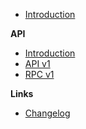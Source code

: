 -   [Introduction](/)

**API**

-   [Introduction](/api.md)
-   [API v1](/api/v1.md)
-   [RPC v1](/rpc/v1.md)

**Links**

-   [Changelog](/changelog)
